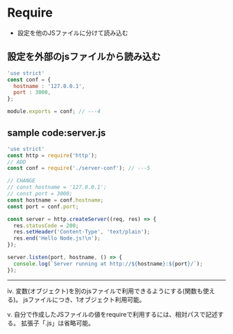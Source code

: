 # Require

* 設定を他のJSファイルに分けて読み込む

## 設定を外部のjsファイルから読み込む
  ```JavaScript
  'use strict'
  const conf = {
    hostname : '127.0.0.1',
    port : 3000,
  };

  module.exports = conf; // ---4
  ```

## sample code:server.js
  ```JavaScript
  'use strict'
  const http = require('http');
  // ADD
  const conf = require('./server-conf'); // ---5

  // CHANGE
  // const hostname = '127.0.0.1';
  // const port = 3000;
  const hostname = conf.hostname;
  const port = conf.port;

  const server = http.createServer((req, res) => {
    res.statusCode = 200;
    res.setHeader('Content-Type', 'text/plain');
    res.end('Hello Node.js!\n');
  });

  server.listen(port, hostname, () => {
    console.log(`Server running at http://${hostname}:${port}/`);
  });
  ```

---

ⅳ. 変数(オブジェクト)を別のjsファイルで利用できるようにする(関数も使える)。
  jsファイルにつき、1オブジェクト利用可能。

ⅴ. 自分で作成したJSファイルの値をrequireで利用するには、相対パスで記述する。
   拡張子「.js」は省略可能。

